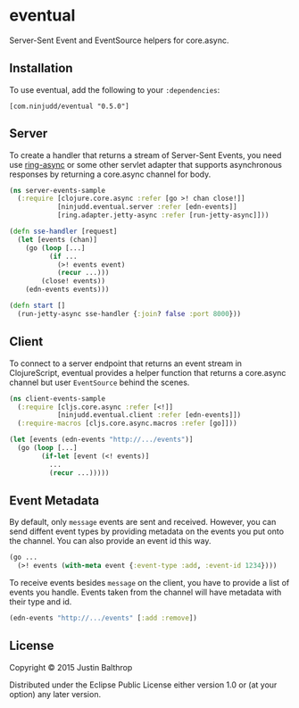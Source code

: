 # eventual

Server-Sent Event and EventSource helpers for core.async.

## Installation

To use eventual, add the following to your `:dependencies`:

    [com.ninjudd/eventual "0.5.0"]

## Server

To create a handler that returns a stream of Server-Sent Events, you need use
[ring-async](http://github.com/ninjudd/ring-async) or some other servlet adapter that supports
asynchronous responses by returning a core.async channel for body.

```clj
(ns server-events-sample
  (:require [clojure.core.async :refer [go >! chan close!]]
            [ninjudd.eventual.server :refer [edn-events]]
            [ring.adapter.jetty-async :refer [run-jetty-async]]))

(defn sse-handler [request]
  (let [events (chan)]
    (go (loop [...]
          (if ...
            (>! events event)
            (recur ...)))
        (close! events))
    (edn-events events)))

(defn start []
  (run-jetty-async sse-handler {:join? false :port 8000}))
```

## Client

To connect to a server endpoint that returns an event stream in ClojureScript, eventual provides a
helper function that returns a core.async channel but user `EventSource` behind the scenes.

```clj
(ns client-events-sample
  (:require [cljs.core.async :refer [<!]]
            [ninjudd.eventual.client :refer [edn-events]])
  (:require-macros [cljs.core.async.macros :refer [go]]))

(let [events (edn-events "http://.../events")]
  (go (loop [...]
        (if-let [event (<! events)]
          ...
          (recur ...)))))
```

## Event Metadata

By default, only `message` events are sent and received. However, you can send diffent event types
by providing metadata on the events you put onto the channel. You can also provide an event id this
way.

```clj
(go ...
  (>! events (with-meta event {:event-type :add, :event-id 1234})))
```

To receive events besides `message` on the client, you have to provide a list of events you
handle. Events taken from the channel will have metadata with their type and id.

```clj
(edn-events "http://.../events" [:add :remove])
```

## License

Copyright © 2015 Justin Balthrop

Distributed under the Eclipse Public License either version 1.0 or (at
your option) any later version.
